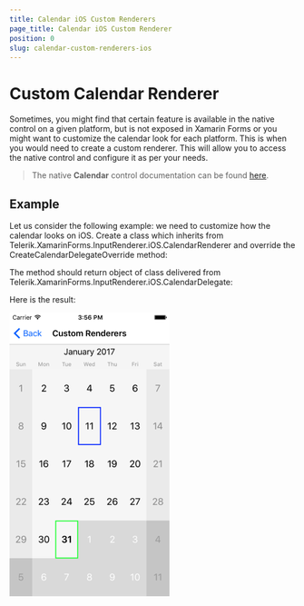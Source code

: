 ```yaml
---
title: Calendar iOS Custom Renderers
page_title: Calendar iOS Custom Renderer
position: 0
slug: calendar-custom-renderers-ios
---
```


# Custom Calendar Renderer

Sometimes, you might find that certain feature is available in the native control on a given platform, but is not exposed in Xamarin Forms or you might want to customize the calendar look for each platform. This is when you would need to create a custom renderer. This will allow you to access the native control and configure it as per your needs.

>The native **Calendar** control documentation can be found [here](http://docs.telerik.com/devtools/xamarin/nativecontrols/ios/calendar/overview).

## Example

Let us consider the following example: we need to customize how the calendar looks on iOS. Create a class which inherits from Telerik.XamarinForms.InputRenderer.iOS.CalendarRenderer and override the CreateCalendarDelegateOverride method:

<snippet id='calendar-styling-custom-renderers-ios-renderer'/>

The method should return object of class delivered from Telerik.XamarinForms.InputRenderer.iOS.CalendarDelegate:

<snippet id='calendar-styling-custom-renderers-custom-delegate'/>

Here is the result:

![Custom Calendar Renderer](images/calendar-ios-renderer.png "Custom calendar renderer")

